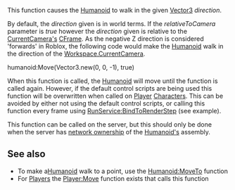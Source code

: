 This function causes the [Humanoid](https://developer.roblox.com/en-us/api-reference/class/Humanoid) to walk in the given [Vector3](https://developer.roblox.com/en-us/api-reference/datatype/Vector3) _direction_.

By default, the _direction_ given is in world terms. If the _relativeToCamera_ parameter is _true_ however the _direction_ given is relative to the [CurrentCamera's](https://developer.roblox.com/en-us/api-reference/property/Workspace/CurrentCamera) [CFrame](https://developer.roblox.com/en-us/api-reference/datatype/CFrame). As the negative Z direction is considered 'forwards' in Roblox, the following code would make the [Humanoid](https://developer.roblox.com/en-us/api-reference/class/Humanoid) walk in the direction of the [Workspace.CurrentCamera](https://developer.roblox.com/en-us/api-reference/property/Workspace/CurrentCamera).

humanoid:Move(Vector3.new(0, 0, -1), true)

When this function is called, the [Humanoid](https://developer.roblox.com/en-us/api-reference/class/Humanoid) will move until the function is called again. However, if the default control scripts are being used this function will be overwritten when called on [Player](https://developer.roblox.com/en-us/api-reference/class/Player) [Characters](https://developer.roblox.com/en-us/api-reference/property/Player/Character). This can be avoided by either not using the default control scripts, or calling this function every frame using [RunService:BindToRenderStep](https://developer.roblox.com/en-us/api-reference/function/RunService/BindToRenderStep) (see example).

This function can be called on the server, but this should only be done when the server has [network ownership](https://developer.roblox.com/articles/Network-Ownership) of the [Humanoid's](https://developer.roblox.com/en-us/api-reference/class/Humanoid) assembly.

See also
--------

*   To make a[Humanoid](https://developer.roblox.com/en-us/api-reference/class/Humanoid) walk to a point, use the [Humanoid:MoveTo](https://developer.roblox.com/en-us/api-reference/function/Humanoid/MoveTo) function
*   For [Players](https://developer.roblox.com/en-us/api-reference/class/Player) the [Player:Move](https://developer.roblox.com/en-us/api-reference/function/Player/Move) function exists that calls this function